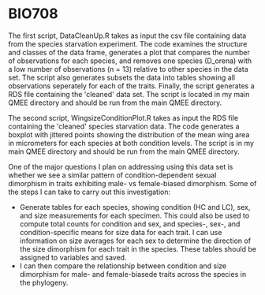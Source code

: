 # BIO708

The first script, DataCleanUp.R takes as input the csv file containing data from the species starvation experiment. The code examines the structure and classes of the data frame, generates a plot that compares the number of observations for each species, and removes one species (D_orena) with a low number of observations (n = 13) relative to other species in the data set. The script also generates subsets the data into tables showing all observations seperately for each of the traits. Finally, the script generates a RDS file containing the 'cleaned' data set. The script is located in my main QMEE directory and should be run from the main QMEE directory. 

The second script, WingsizeConditionPlot.R takes as input the RDS file containing the 'cleaned' species starvation data. The code generates a boxplot with jittered points showing the distribution of the  mean wing area in micrometers for each species at both condition levels. The script is in my main QMEE directory and should be run from the main QMEE directory. 

One of the major questions I plan on addressing using this data set is whether we see a similar pattern of condition-dependent sexual dimorphism in traits exhibiting male- vs female-biased dimorphism. Some of the steps I can take to carry out this investigation: 
- Generate tables for each species, showing condition (HC and LC), sex, and size measurements for each specimen. This could also be used to compute total counts for condition and sex, and species-, sex-, and condition-specific means for size data for each trait. I can use information on size averages for each sex to determine the direction of the size dimorphism for each trait in the species. These tables should be assigned to variables and saved. 
- I can then compare the relationship between condition and size dimorphism for male- and female-biasede traits across the species in the phylogeny. 